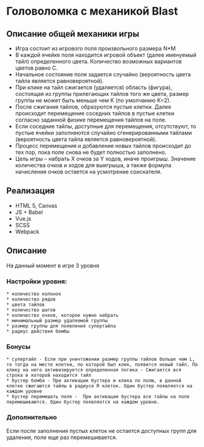 # Головоломка с механикой Blast

## Описание общей механики игры

* Игра состоит из игрового поля произвольного размера N*M
*  В каждой ячейке поля находится игровой объект (далее именуемый тайл) определенного цвета. Количество возможных вариантов цветов равно C. 
* Начальное состояние поля задается случайно (вероятность цвета тайла является равновероятной). 
* При клике на тайл сжигается (удаляется) область (фигура), состоящая из группы прилегающих тайлов того же цвета, размер группы не может быть меньше чем K (по умолчанию K=2). 
* После сжигания тайлов, образуются пустые клетки. Далее происходит перемещение соседних тайлов в пустые клетки согласно заданной физике перемещения тайлов на поле. 
* Если соседние тайлы, доступные для перемещения, отсутствуют, то пустые ячейки заполняются случайно сгенерированными тайлами (вероятность цвета тайла является равновероятной).
* Процесс перемещения и добавление новых тайлов происходит до тех пор, пока поле снова не будет полностью заполнено.
* Цель игры – набрать X очков за Y ходов, иначе проигрыш. Значение количества очков и ходов для выигрыша, а также формула начисления очков остается на усмотрение соискателя.

## Реализация

* HTML 5, Canvas
* JS + Babel
* Vue.js
* SCSS
* Webpack

## Описание
На данный момент в игре 3 уровня

### Настройки уровня:

    * количество колонок
    * количество рядов
    * цвета тайлов
    * количество шагов
    * количество очков, которое нужно набрать
    * минимальный размер удаляемой группы
    * размер группы для появления супертайла
    * радиус действия бомбы
    
### Бонусы

    * супертайл - Если при уничтожении размер группы тайлов больше чем L, то тогда на месте клетки, по которой был клик, появится новый тайл. По клику на него активизируется определенная логика - Сжигается вся строка в которой находится тайл
    * бустер бомба - При активации бустера и клика по полю, в данной клетке сжигаются тайлы в радиусе R клеток. Один бустер появляется на каждом уровне
    * бустер перемешать поле -  При активации бустера все тайлы на поле перемешиваются. Один бустер появляется на каждом уровне.
    
### Дополнительно
Если после заполнения пустых клеток не остается доступных групп для удаления, поле еще раз перемешивается.